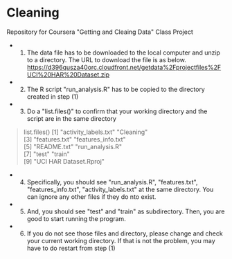 # Cleaning
Repository for Coursera "Getting and Cleaing Data" Class Project

* 1) The data file has to be downloaded to the local computer and unzip to a directory.  The URL to download the file is as below.
https://d396qusza40orc.cloudfront.net/getdata%2Fprojectfiles%2FUCI%20HAR%20Dataset.zip

* 2) The R script "run_analysis.R" has to be copied to the directory created in step (1)

* 3) Do a "list.files()" to confirm that your working directory and the script are in the same directory

> list.files()
[1] "activity_labels.txt"   "Cleaning"             
[3] "features.txt"          "features_info.txt"    
[5] "README.txt"            "run_analysis.R"       
[7] "test"                  "train"                
[9] "UCI HAR Dataset.Rproj"

* 4) Specifically, you should see "run_analysis.R", "features.txt", "features_info.txt", "activity_labels.txt" at the same directory.  You can ignore any other files if they do nto exist.

* 5) And, you should see "test" and "train" as subdirectory.  Then, you are good to start running the program.

* 6) If you do not see those files and directory, please change and check your current working directory.  If that is not the problem, you may have to do restart from step (1)